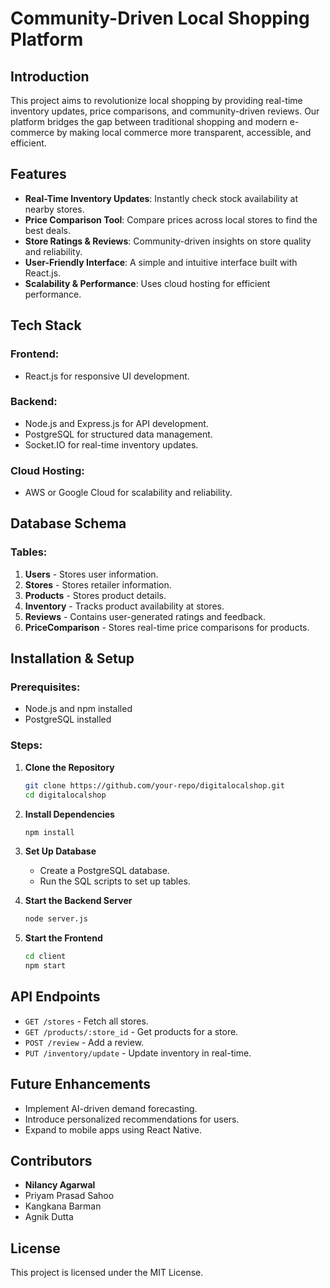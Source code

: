 
# Community-Driven Local Shopping Platform

## Introduction
This project aims to revolutionize local shopping by providing real-time inventory updates, price comparisons, and community-driven reviews. Our platform bridges the gap between traditional shopping and modern e-commerce by making local commerce more transparent, accessible, and efficient.

## Features
- **Real-Time Inventory Updates**: Instantly check stock availability at nearby stores.
- **Price Comparison Tool**: Compare prices across local stores to find the best deals.
- **Store Ratings & Reviews**: Community-driven insights on store quality and reliability.
- **User-Friendly Interface**: A simple and intuitive interface built with React.js.
- **Scalability & Performance**: Uses cloud hosting for efficient performance.

## Tech Stack
### Frontend:
- React.js for responsive UI development.

### Backend:
- Node.js and Express.js for API development.
- PostgreSQL for structured data management.
- Socket.IO for real-time inventory updates.

### Cloud Hosting:
- AWS or Google Cloud for scalability and reliability.

## Database Schema
### Tables:
1. **Users** - Stores user information.
2. **Stores** - Stores retailer information.
3. **Products** - Stores product details.
4. **Inventory** - Tracks product availability at stores.
5. **Reviews** - Contains user-generated ratings and feedback.
6. **PriceComparison** - Stores real-time price comparisons for products.

## Installation & Setup
### Prerequisites:
- Node.js and npm installed
- PostgreSQL installed

### Steps:
1. **Clone the Repository**
   ```sh
   git clone https://github.com/your-repo/digitalocalshop.git
   cd digitalocalshop
   ```

2. **Install Dependencies**
   ```sh
   npm install
   ```

3. **Set Up Database**
   - Create a PostgreSQL database.
   - Run the SQL scripts to set up tables.

4. **Start the Backend Server**
   ```sh
   node server.js
   ```

5. **Start the Frontend**
   ```sh
   cd client
   npm start
   ```

## API Endpoints
- `GET /stores` - Fetch all stores.
- `GET /products/:store_id` - Get products for a store.
- `POST /review` - Add a review.
- `PUT /inventory/update` - Update inventory in real-time.

## Future Enhancements
- Implement AI-driven demand forecasting.
- Introduce personalized recommendations for users.
- Expand to mobile apps using React Native.

## Contributors
- **Nilancy Agarwal** 
- Priyam Prasad Sahoo
- Kangkana Barman
- Agnik Dutta

## License
This project is licensed under the MIT License.

